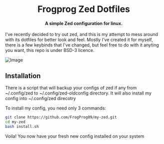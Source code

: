 </div>
<div align="center">
    <h1> Frogprog Zed Dotfiles</h1>
    <h4> A simple Zed configuration for linux.</h4>
</div>
</div>

I've recently decided to try out zed, and this is my attempt to mess around with its dotfiles for better look and feel.
Mostly I've created it for myself, there is a few keybinds that I've changed, but feel free to do with it anyting you want, this repo is under BSD-3 licence.

![Image](https://github.com/user-attachments/assets/a2d0695d-46df-476d-943e-1c8673f489b1)

## Installation

There is a script that will backup your configs of zed if any from ~/.config/zed to ~/.config/zed-oldconfig directory.
It will also install my config into ~/.config/zed direcotry

To install my config, you need only 3 commands:
```bash
git clone https://github.com/FrogProg09/my-zed.git
cd my-zed
bash install.sh
```

Voila! You now have your fresh new config installed on your system
